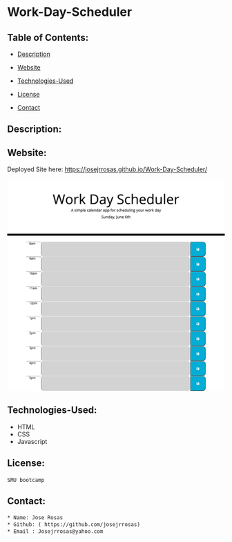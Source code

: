 
# Work-Day-Scheduler
  ## Table of Contents:
  * [Description](#Description)

  * [Website](#Website)

  * [Technologies-Used](#Languages-Used)

  * [License](#License)
  
  * [Contact](#Contact)
    
  
  ## Description:
    

  ## Website:
  Deployed Site here: https://josejrrosas.github.io/Work-Day-Scheduler/
  
![Code Quiz](assets/images/screenshot.png)

  
  ## Technologies-Used:
 * HTML
 * CSS
 * Javascript

  ## License:
    SMU bootcamp
  ## Contact: 
    * Name: Jose Rosas
    * Github: ( https://github.com/josejrrosas)
    * Email : Josejrrosas@yahoo.com